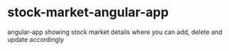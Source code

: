 # stock-market-angular-app
angular-app showing stock market details where you can add, delete and update accordingly
